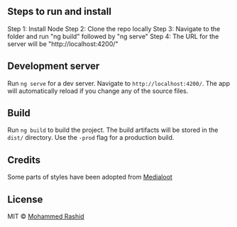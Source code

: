 
## Steps to run and install
Step 1: Install Node
Step 2: Clone the repo locally
Step 3: Navigate to the folder and run "ng build" followed by "ng serve"
Step 4: The URL for the server will be "http://localhost:4200/"

## Development server
Run `ng serve` for a dev server. Navigate to `http://localhost:4200/`. The app will automatically reload if you change any of the source files.

## Build
Run `ng build` to build the project. The build artifacts will be stored in the `dist/` directory. Use the `-prod` flag for a production build.

## Credits
Some parts of styles have been adopted from <a href="http://www.medialoot.com/item/lumino-admin-bootstrap-template/">Medialoot</a>

## License
MIT © [Mohammed Rashid](mailto:mohmad.rashid@hotmail.com)
